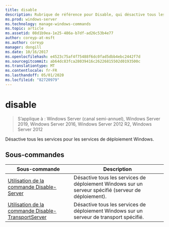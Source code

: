 ```yaml
---
title: disable
description: Rubrique de référence pour Disable, qui désactive tous les services pour les services de déploiement Windows.
ms.prod: windows-server
ms.technology: manage-windows-commands
ms.topic: article
ms.assetid: 08d1b9ea-1e25-486a-b7df-ad26c53b4e77
author: coreyp-at-msft
ms.author: coreyp
manager: dongill
ms.date: 10/16/2017
ms.openlocfilehash: e4523c75af4f75488f6dc0fad5dbb4ebc2442f7d
ms.sourcegitcommit: ab64dc83fca28039416c26226815502d0193500c
ms.translationtype: MT
ms.contentlocale: fr-FR
ms.lasthandoff: 05/01/2020
ms.locfileid: "82720979"
---
```

# <a name="disable"></a>disable

> S’applique à : Windows Server (canal semi-annuel), Windows Server 2019, Windows Server 2016, Windows Server 2012 R2, Windows Server 2012

Désactive tous les services pour les services de déploiement Windows.

## <a name="subcommands"></a>Sous-commandes
|Sous-commande|Description|
|-------|--------|
|[Utilisation de la commande Disable-Server](using-the-disable-server-command.md)|Désactive tous les services de déploiement Windows sur un serveur spécifié (serveur de déploiement).|
|[Utilisation de la commande Disable-TransportServer](using-the-disable-transportserver-command.md)|Désactive tous les services de déploiement Windows sur un serveur de transport spécifié.|
